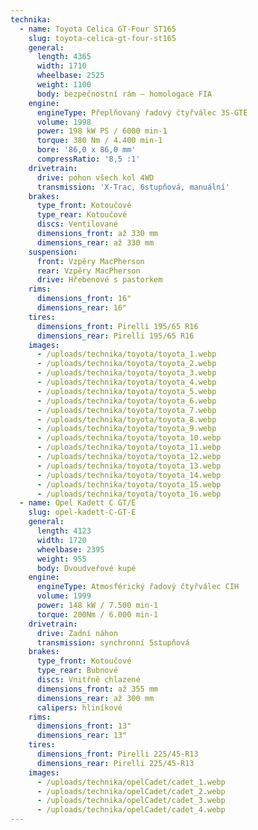 ```yaml
---
technika:
  - name: Toyota Celica GT-Four ST165
    slug: toyota-celica-gt-four-st165
    general:
      length: 4365
      width: 1710
      wheelbase: 2525
      weight: 1100
      body: bezpečnostní rám – homologace FIA
    engine:
      engineType: Přeplňovaný řadový čtyřválec 3S-GTE
      volume: 1998
      power: 198 kW PS / 6000 min-1
      torque: 380 Nm / 4.400 min-1
      bore: '86,0 x 86,0 mm'
      compressRatio: '8,5 :1'
    drivetrain:
      drive: pohon všech kol 4WD
      transmission: 'X-Trac, 6stupňová, manuální'
    brakes:
      type_front: Kotoučové
      type_rear: Kotoučové
      discs: Ventilované
      dimensions_front: až 330 mm
      dimensions_rear: až 330 mm
    suspension:
      front: Vzpěry MacPherson
      rear: Vzpěry MacPherson
      drive: Hřebenové s pastorkem
    rims:
      dimensions_front: 16"
      dimensions_rear: 16"
    tires:
      dimensions_front: Pirelli 195/65 R16
      dimensions_rear: Pirelli 195/65 R16
    images:
      - /uploads/technika/toyota/toyota_1.webp
      - /uploads/technika/toyota/toyota_2.webp
      - /uploads/technika/toyota/toyota_3.webp
      - /uploads/technika/toyota/toyota_4.webp
      - /uploads/technika/toyota/toyota_5.webp
      - /uploads/technika/toyota/toyota_6.webp
      - /uploads/technika/toyota/toyota_7.webp
      - /uploads/technika/toyota/toyota_8.webp
      - /uploads/technika/toyota/toyota_9.webp
      - /uploads/technika/toyota/toyota_10.webp
      - /uploads/technika/toyota/toyota_11.webp
      - /uploads/technika/toyota/toyota_12.webp
      - /uploads/technika/toyota/toyota_13.webp
      - /uploads/technika/toyota/toyota_14.webp
      - /uploads/technika/toyota/toyota_15.webp
      - /uploads/technika/toyota/toyota_16.webp
  - name: Opel Kadett C GT/E
    slug: opel-kadett-C-GT-E
    general:
      length: 4123
      width: 1720
      wheelbase: 2395
      weight: 955
      body: Dvoudveřové kupé
    engine:
      engineType: Atmosférický řadový čtyřválec CIH
      volume: 1999
      power: 148 kW / 7.500 min-1
      torque: 200Nm / 6.000 min-1
    drivetrain:
      drive: Zadní náhon
      transmission: synchronní 5stupňová
    brakes:
      type_front: Kotoučové
      type_rear: Bubnové
      discs: Vnitřně chlazené
      dimensions_front: až 355 mm
      dimensions_rear: až 300 mm
      calipers: hliníkové
    rims:
      dimensions_front: 13"
      dimensions_rear: 13"
    tires:
      dimensions_front: Pirelli 225/45-R13
      dimensions_rear: Pirelli 225/45-R13
    images:
      - /uploads/technika/opelCadet/cadet_1.webp
      - /uploads/technika/opelCadet/cadet_2.webp
      - /uploads/technika/opelCadet/cadet_3.webp
      - /uploads/technika/opelCadet/cadet_4.webp
---
```



